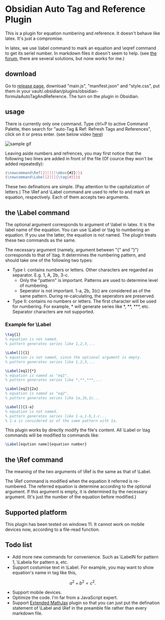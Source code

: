 # Obsidian Auto Tag and Reference Plugin

This is a plugin for equation numbering and reference. It doesn't behave like latex. It's just a compromise. 

In latex, we use \\label command to mark an equation and \\eqref command to get its seriel number. In markdown files it doesn't seem to help. (see [the forum](https://forum.obsidian.md/t/automatic-equation-numbering-latex-math/1325), there are several solutions, but none works for me.) 

## download

Go to [release page](https://github.com/Luessiaw/obsidian-equationAutoTagAndReference/releases/tag/1.0.0), download "main.js", "manifest.json" and "style.css", put them in your vault/.obsidian/plugins/obsidian-formulaAutoTagAndReference. The turn on the plugin in Obsidian.

## usage

There is currently only one command. Type ctrl+P to active Command Palette, then search for "auto-Tag & Ref: Refresh Tags and References", click on it or press enter. (see below video [here](https://youtu.be/f6pe4zMqj2o))

![sample gif](samplegif.gif)

Leaving aside numbers and refrences, you may first notice that the following two lines are added in front of the file (Of cource they won't be added repeatedly):

```latex
$\newcommand\Ref[2][]{(\mbox{#2})}$
$\newcommand\Label[2][]{\tag{#2}}$
```

These two definations are simple. (Pay attention to the capitalization of letters.) The \\Ref  and \\Label command are used to refer to and mark an equation, respectively. Each of them accepts two arguments. 

## the \\Label command

The optional argument corresponds to argument of \\label in latex. It is the label name of the equation. You can use \\Label or \\tag to numbering an equation. If you use the latter, the equation is not named. The plugin treats these two commands as the same.

The necessary argument (namely, argument between "{" and "}") corresponds to that of \\tag. It determines the numbering pattern, and should take one of the following two types:

* Type I: contains numbers or letters. Other characters are regarded as separator. E.g. 1, A, 2b, 3-c. 
	* Only the "pattern" is important. Patterns are used to determine level of numbering. 
	* Seperator is not important. 1-a, 2b, 3(c) are considered as of the same pattern. During re-calculating, the seperators are preserved.
* Type II: contains no numbers or letters. The first character will be used for numbering. For example, \* will generate series like \*, \*\*, \*\*\*, etc. Separator characters are not supported.


### Example for \\Label

```latex
\tag{1}
% equation is not named.
% pattern generates series like 1,2,3,...

\Label[]{1}
% equation is not named, since the optional argument is empty.
% pattern generates series like 1,2,3,...

\Label[eq1]{*}
% equation is named as "eq1".
% pattern generates series like *,**,***,...

\Label[eq2]{2a}
% equation is named as "eq2".
% pattern generates series like 1a,1b,1c...

\Label[]{1-a}
% equation is not named.
% pattern generates series like 1-a,1-b,1-c...
% 1-a is considered as of the same pattern with 1a. 
```

This plugin works by directly modify the file's content. All \\Label or \\tag commands will be modified to commands like:

```latex
\Label[eqution name]{equation number}
```

## the \\Ref command

The meaning of the two arguments of \\Ref is the same as that of \\Label. 

The \\Ref command is modified when the equation it referred is re-numbered. The referred equation is determine according to the optional argument. If this argument is empty, it is determined by the necessary argument. (It's just the number of the equation before modified.)

## Supported platform

This plugin has been tested on windows 11. It cannot work on mobile devices now, according to a file-read function. 

## Todo list

* Add more new commands for convenience. Such as \\LabelN for pattern 1, \\Labela for pattern a, etc.
* Support costumise text in \\Label. For example, you may want to show equation's name in tag like this,

$$
a^2+b^2=c^2.\tag{1a, the Pythagorean theorem}
$$

* Support mobile devices.
* Optimize the code. I'm far from a JavaScript expert.
* Support [Extended MathJax](https://github.com/xldenis/obsidian-latex) plugin so that you can just put the defination statement of \\Label and \\Ref in the preamble file rather than every markdown file.
